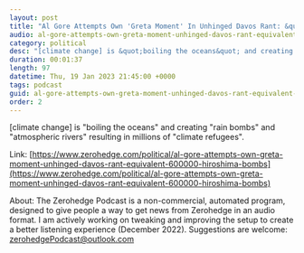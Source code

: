 ```yaml
---
layout: post
title: "Al Gore Attempts Own 'Greta Moment' In Unhinged Davos Rant: &quot;Equivalent Of 600,000 Hiroshima Bombs Daily&quot;"
audio: al-gore-attempts-own-greta-moment-unhinged-davos-rant-equivalent-600000-hiroshima-bombs-0
category: political
desc: "[climate change] is &quot;boiling the oceans&quot; and creating &quot;rain bombs&quot; and &quot;atmospheric rivers&quot; resulting in millions of &quot;climate refugees&quot;."
duration: 00:01:37
length: 97
datetime: Thu, 19 Jan 2023 21:45:00 +0000
tags: podcast
guid: al-gore-attempts-own-greta-moment-unhinged-davos-rant-equivalent-600000-hiroshima-bombs-0
order: 2
---
```

[climate change] is &quot;boiling the oceans&quot; and creating &quot;rain bombs&quot; and &quot;atmospheric rivers&quot; resulting in millions of &quot;climate refugees&quot;.

Link: [https://www.zerohedge.com/political/al-gore-attempts-own-greta-moment-unhinged-davos-rant-equivalent-600000-hiroshima-bombs](https://www.zerohedge.com/political/al-gore-attempts-own-greta-moment-unhinged-davos-rant-equivalent-600000-hiroshima-bombs)

About: The Zerohedge Podcast is a non-commercial, automated program, designed to give people a way to get news from Zerohedge in an audio format.  I am actively working on tweaking and improving the setup to create a better listening experience (December 2022).  Suggestions are welcome: [zerohedgePodcast@outlook.com](mailto:zerohedgePodcast@outlook.com)